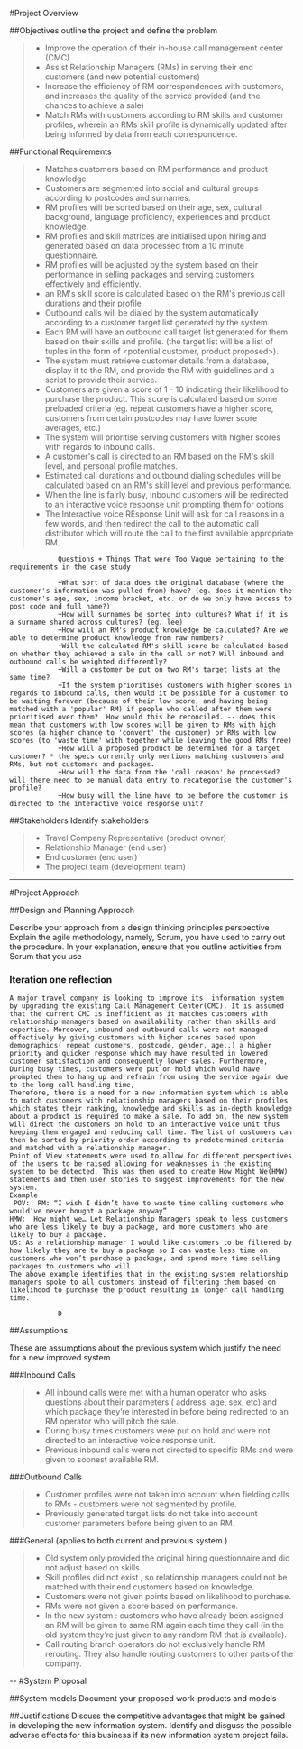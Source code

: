 
#Project Overview

##Objectives
                outline the project and define the problem
>* Improve the operation of their in-house call management center (CMC)
>* Assist Relationship Managers (RMs) in serving their end customers (and new potential customers)
>* Increase the efficiency of RM correspondences with customers, and increases the quality of the service provided (and the chances to achieve a sale)
>* Match RMs with customers according to RM skills and customer profiles, wherein an RMs skill profile is dynamically updated after being informed by data from each correspondence. 


##Functional Requirements
>* Matches customers based on RM performance and product knowledge 
>* Customers are segmented into social and cultural groups according to postcodes and surnames. 
>* RM profiles will be sorted based on their age, sex, cultural background, language proficiency, experiences and product knowledge. 
>* RM profiles and skill matrices are initialised upon hiring and generated based on data processed from a 10 minute questionnaire. 
>* RM profiles will be adjusted by the system based on their performance in selling packages and serving customers effectively and efficiently. 
>* an RM's skill score is calculated based on the RM's previous call durations and their profile
>* Outbound calls will be dialed by the system automatically according to a customer target list generated by the system. 
>* Each RM will have an outbound call target list generated for them based on their skills and profile. (the target list will be a list of tuples in the form of <potential customer, product proposed>).
>* The system must retrieve customer details from a database, display it to the RM, and provide the RM with guidelines and a script to provide their service. 
>* Customers are given a score of 1 - 10 indicating their likelihood to purchase the product. This score is calculated based on some preloaded criteria (eg. repeat customers have a higher score, customers from certain postcodes may have lower score averages, etc.)
>* The system will prioritise serving customers with higher scores with regards to inbound calls. 
>* A customer's call is directed to an RM based on the RM's skill level, and personal profile matches. 
>* Estimated call durations and outbound dialing schedules will be calculated based on an RM's skill level and previous performance.  
>* When the line is fairly busy, inbound customers will be redirected to an interactive voice response unit prompting them for options
>* The Interactive voice REsponse Unit will ask for call reasons in a few words, and then redirect the call to the automatic call distributor which will route the call to the first available appropriate RM. 

                Questions + Things That were Too Vague pertaining to the requirements in the case study 

                +What sort of data does the original database (where the customer's information was pulled from) have? (eg. does it mention the customer's age, sex, income bracket, etc. or do we only have access to post code and full name?)
                +How will surnames be sorted into cultures? What if it is a surname shared across cultures? (eg. lee)
                +How will an RM's product knowledge be calculated? Are we able to determine product knowledge from raw numbers? 
                +Will the calculated RM's skill score be calculated based on whether they achieved a sale in the call or not? Will inbound and outbound calls be weighted differently? 
                +Will a customer be put on two RM's target lists at the same time? 
                +If the system prioritises customers with higher scores in regards to inbound calls, then would it be possible for a customer to be waiting forever (because of their low score, and having being matched with a 'popular' RM) if people who called after them were prioritised over them?  How would this be reconciled. -- does this mean that customers with low scores will be given to RMs with high scores (a higher chance to 'convert' the customer) or RMs with low scores (to 'waste time' with together while leaving the good RMs free) 
                +How will a proposed product be determined for a target customer? * the specs currently only mentions matching customers and RMs, but not customers and packages.
                +How will the data from the 'call reason' be processed? will there need to be manual data entry to recategorise the customer's profile? 
                +How busy will the line have to be before the customer is directed to the interactive voice response unit?  


##Stakeholders
                Identify stakeholders
>* Travel Company Representative (product owner)
>* Relationship Manager (end user)
>* End customer (end user)
>* The project team (development team)


----
#Project Approach

##Design and Planning Approach

Describe your approach from a design thinking principles perspective
                Explain the agile methodology, namely, Scrum, you have used to carry out the procedure. In your explanation, ensure that you outline activities from Scrum that you use 
### Iteration one reflection 
    A major travel company is looking to improve its  information system by upgrading the existing Call Management Center(CMC). It is assumed that the current CMC is inefficient as it matches customers with relationship managers based on availability rather than skills and expertise. Moreover, inbound and outbound calls were not managed effectively by giving customers with higher scores based upon demographics( repeat customers, postcode, gender, age..) a higher priority and quicker response which may have resulted in lowered customer satisfaction and consequently lower sales. Furthermore, During busy times, customers were put on hold which would have prompted them to hang up and refrain from using the service again due to the long call handling time, 
    Therefore, there is a need for a new information system which is able to match customers with relationship managers based on their profiles which states their ranking, knowledge and skills as in-depth knowledge about a product is required to make a sale. To add on, the new system will direct the customers on hold to an interactive voice unit thus keeping them engaged and reducing call time. The list of customers can then be sorted by priority order according to predetermined criteria and matched with a relationship manager. 
    Point of View statements were used to allow for different perspectives of the users to be raised allowing for weaknesses in the existing system to be detected. This was then used to create How Might We(HMW) statements and then user stories to suggest improvements for the new system. 
    Example 
     POV:  RM: “I wish I didn’t have to waste time calling customers who would’ve never bought a package anyway” 
    HMW:  How might we… Let Relationship Managers speak to less customers who are less likely to buy a package, and more customers who are likely to buy a package. 
    US: As a relationship manager I would like customers to be filtered by how likely they are to buy a package so I can waste less time on customers who won’t purchase a package, and spend more time selling packages to customers who will. 
    The above example identifies that in the existing system relationship managers spoke to all customers instead of filtering them based on likelihood to purchase the product resulting in longer call handling time. 

                D


##Assumptions
            
These are assumptions about the previous system which justify the need for a new improved system 

###Inbound Calls
>* All inbound calls were met with a human operator  who asks questions about their parameters ( address, age, sex, etc) and which package they’re interested in before being redirected to an RM operator who will pitch the sale. 
>* During busy times customers were put on hold and were not directed to an interactive voice response unit. 
>* Previous inbound calls were not directed to specific RMs and were given to soonest available RM.

###Outbound Calls
>* Customer profiles were not taken into account when fielding calls to RMs - customers were not segmented by profile. 
>* Previously generated target lists do not take into account customer parameters before being given to an RM.

###General (applies to both current and previous system ) 
>* Old system only provided the original hiring questionnaire and did not adjust based on skills. 
>* Skill profiles did not exist , so relationship managers could not be matched with their end customers based on knowledge. 
>* Customers were not given points based on likelihood to purchase. 
>* RMs were not given a score based on performance.
>* In the new system : customers who have already been assigned an RM will be given to same RM again each time they call (in the old system they’re just given to any random RM that is available). 
>* Call routing branch operators do not exclusively handle RM rerouting. They also handle routing customers to other parts of the company.  

--
#System Proposal


##System models
                Document your proposed work-products and models

##Justifications
                Discuss the competitive advantages that might be gained in developing the new information system. Identify and disguss the possible adverse effects for this business if its new information system project fails. 